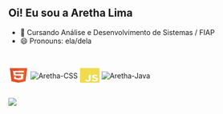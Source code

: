 ## Oi! Eu sou a Aretha Lima 


- 🌱 Cursando Análise e Desenvolvimento de Sistemas / FIAP 
- 😄 Pronouns: ela/dela


##  

<div style ="display: inline_block"><br>
  <img align="center" alt="Aretha-HTML" height="30" width="40" src="https://raw.githubusercontent.com/devicons/devicon/master/icons/html5/html5-original.svg">
  <img align="center" alt="Aretha-CSS" height="30" width="70" src="https://img.shields.io/badge/CSS-239120?&style=for-the-badge&logo=css3&logoColor=white">
  <img align="center" alt="Aretha-Js" height="30" width="40" src="https://raw.githubusercontent.com/devicons/devicon/master/icons/javascript/javascript-plain.svg">
  <img align="center" alt="Aretha-Java" height="30" width="70" src="https://cdn.jsdelivr.net/gh/devicons/devicon@latest/devicon.min.css" />
  
</div>  

 ##

 <div>
   <a href="https://www.linkedin.com/in/aretha-lima-giacon" target="_blank"><img src="https://img.shields.io/badge/-LinkedIn-%230077B5?style-for-the-badge&logo=linkedin&logoColor=white" target="_blank"></a>
   
 </div> 
   

   
  
  
